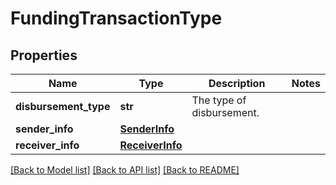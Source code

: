 # FundingTransactionType

## Properties
Name | Type | Description | Notes
------------ | ------------- | ------------- | -------------
**disbursement_type** | **str** | The type of disbursement. | 
**sender_info** | [**SenderInfo**](SenderInfo.md) |  | 
**receiver_info** | [**ReceiverInfo**](ReceiverInfo.md) |  | 

[[Back to Model list]](../README.md#documentation-for-models) [[Back to API list]](../README.md#documentation-for-api-endpoints) [[Back to README]](../README.md)


